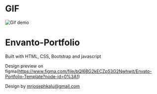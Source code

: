 # GIF
![Gif demo](https://media.giphy.com/media/AooaIJTQQcWgOBdfO1/giphy.gif)

# Envanto-Portfolio
Built with HTML, CSS, Bootstrap and javascript

Design preview on figma(https://www.figma.com/file/bQI6BG2kECZp53G2Nwhwjt/Envato-Portfolio-Template?node-id=0%3A1) 

Design by mrjosephkalu@gmail.com